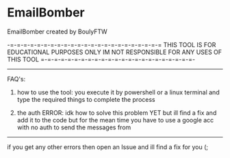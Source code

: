 # EmailBomber
EmailBomber created by BoulyFTW

-=-=-=-=-=-=-=-=-=-=-=-=-=-=-=-=-=-=-=-=-=-=-=
THIS TOOL IS FOR EDUCATIONAL PURPOSES ONLY
IM NOT RESPONSIBLE FOR ANY USES OF THIS TOOL
=-=-=-=-=-=-=-=-=-=-=-=-=-=-=-=-=-=-=-=-=-=-=-

----------------------------------------------------------------------------------------------------------------------------------------------------------------------
FAQ's:
1) how to use the tool:
you execute it by powershell or a linux terminal and type the required things to complete the process

2) the auth ERROR:
idk how to solve this problem YET but ill find a fix and add it to the code but for the mean time you have to use a google acc with no auth to send the messages from
----------------------------------------------------------------------------------------------------------------------------------------------------------------------



if you get any other errors then open an Issue and ill find a fix for you (;
